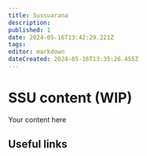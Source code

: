 ```yaml
---
title: Sussuarana
description: 
published: 1
date: 2024-05-16T13:42:29.221Z
tags: 
editor: markdown
dateCreated: 2024-05-16T13:35:26.455Z
---
```


# SSU content (WIP)
Your content here

## Useful links